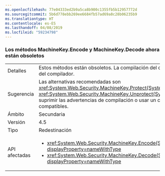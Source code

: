 ```yaml
---
ms.openlocfilehash: 77e04333ed2b9a5ca8b900c1355fb5b12957772d
ms.sourcegitcommit: 5b6d778ebb269ee6684fb57ad69a8c28b06235b9
ms.translationtype: HT
ms.contentlocale: es-ES
ms.lasthandoff: 04/08/2019
ms.locfileid: "59234798"
---
```

### <a name="machinekeyencode-and-machinekeydecode-methods-are-now-obsolete"></a>Los métodos MachineKey.Encode y MachineKey.Decode ahora están obsoletos

|   |   |
|---|---|
|Detalles|Estos métodos están obsoletos. La compilación del código que llama a estos métodos genera una advertencia del compilador.|
|Sugerencia|Las alternativas recomendadas son <xref:System.Web.Security.MachineKey.Protect(System.Byte[],System.String[])> y <xref:System.Web.Security.MachineKey.Unprotect(System.Byte[],System.String[])>. Como alternativa, se pueden suprimir las advertencias de compilación o usar un compilador anterior para evitarlas. Las API siguen siendo compatibles.|
|Ámbito|Secundaria|
|Versión|4.5|
|Tipo|Redestinación|
|API afectadas|<ul><li><xref:System.Web.Security.MachineKey.Encode(System.Byte[],System.Web.Security.MachineKeyProtection)?displayProperty=nameWithType></li><li><xref:System.Web.Security.MachineKey.Decode(System.String,System.Web.Security.MachineKeyProtection)?displayProperty=nameWithType></li></ul>|
